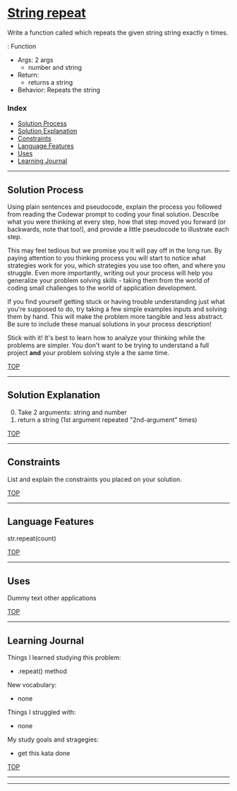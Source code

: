 # [String repeat](https://www.codewars.com/kata/string-repeat)

Write a function called which repeats the given string string exactly n times.

<function name>: Function
* Args: 2 args
  * number and string
* Return: 
  * returns a string
* Behavior: Repeats the string


### Index
* [Solution Process](#solution-process)
* [Solution Explanation](#solution-explanation)
* [Constraints](#constraints)  
* [Language Features](#language-features)
* [Uses](#uses)
* [Learning Journal](#learning-journal)

---

## Solution Process

Using plain sentences and pseudocode, explain the process you followed from reading the Codewar prompt to coding your final solution.  Describe what you were thinking at every step, how that step moved you forward (or backwards, note that too!), and provide a little pseudocode to illustrate each step.

This may feel tedious but we promise you it will pay off in the long run.  By paying attention to you thinking process you will start to notice what strategies work for you, which strategies you use too often, and where you struggle.  Even more importantly, writing out your process will help you generalize your problem solving skills - taking them from the world of coding small challenges to the world of application development.

If you find yourself getting stuck or having trouble understanding just what you're supposed to do, try taking a few simple examples inputs and solving them by hand.  This will make the problem more tangible and less abstract.  Be sure to include these manual solutions in your process description!

Stick with it!  It's best to learn how to analyze your thinking while the problems are simpler.  You don't want to be trying to understand a full project __and__ your problem solving style a the same time.

[TOP](#index)

---

## Solution Explanation

0. Take 2 arguments: string and number
1. return a string (1st argument repeated "2nd-argument" times)

[TOP](#index)

---

## Constraints

List and explain the constraints you placed on your solution.


[TOP](#index)
___

## Language Features

str.repeat(count)

[TOP](#index)

---
## Uses

Dummy text
other applications



[TOP](#index)

---

## Learning Journal

Things I learned studying this problem:
* .repeat() method

New vocabulary:
* none


Things I struggled with:
* none


My study goals and stragegies:
* get this kata done



[TOP](#index)

___
___



